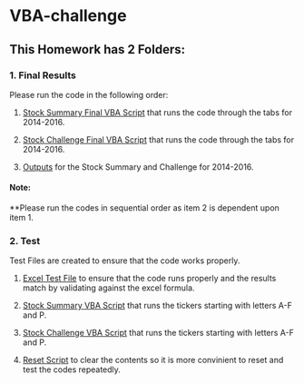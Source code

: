 # VBA-challenge

## **This Homework has 2 Folders:**

### **1.  Final Results**

Please run the code in the following order:

1.  [Stock Summary Final VBA Script](https://github.com/cecileung1208/VBA-challenge/blob/main/Final%20Results/StockSummaryFinal.bas) that runs the code through the tabs for 2014-2016.

2.  [Stock Challenge Final VBA Script](https://github.com/cecileung1208/VBA-challenge/blob/main/Final%20Results/StockChallengeFinal.bas) that runs the code through the tabs for 2014-2016.

3.  [Outputs](https://github.com/cecileung1208/VBA-challenge/blob/main/Final%20Results/VBA%20Homework%20-%20Output.docx) for the Stock Summary and Challenge for 2014-2016.

#### **Note:**
**Please run the codes in sequential order as item 2 is dependent upon item 1.


### **2.  Test**

Test Files are created to ensure that the code works properly.

1.  [Excel Test File](https://github.com/cecileung1208/VBA-challenge/blob/main/Test/Unit%202%20-%20VBA_Homework_Instructions_Resources_alphabetical_testing%20-%20Verifying.xlsm) to ensure that the code runs properly and the results match by validating against the excel formula.

2.  [Stock Summary VBA Script](https://github.com/cecileung1208/VBA-challenge/blob/main/Test/StockSummary.bas) that runs the tickers starting with letters A-F and P.

3.  [Stock Challenge VBA Script](https://github.com/cecileung1208/VBA-challenge/blob/main/Test/StockChallenge.bas) that runs the tickers starting with letters A-F and P.

4.  [Reset Script](https://github.com/cecileung1208/VBA-challenge/blob/main/Test/Reset.bas) to clear the contents so it is more convinient to reset and test the codes repeatedly.
